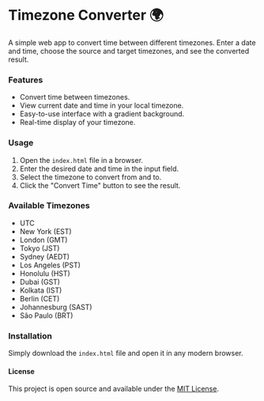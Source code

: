 # **Timezone Converter 🌍**

A simple web app to convert time between different timezones. Enter a date and time, choose the source and target timezones, and see the converted result.

### **Features**
- Convert time between timezones.
- View current date and time in your local timezone.
- Easy-to-use interface with a gradient background.
- Real-time display of your timezone.
  
### **Usage**

1. Open the `index.html` file in a browser.
2. Enter the desired date and time in the input field.
3. Select the timezone to convert from and to.
4. Click the "Convert Time" button to see the result.

### **Available Timezones**
- UTC
- New York (EST)
- London (GMT)
- Tokyo (JST)
- Sydney (AEDT)
- Los Angeles (PST)
- Honolulu (HST)
- Dubai (GST)
- Kolkata (IST)
- Berlin (CET)
- Johannesburg (SAST)
- São Paulo (BRT)

### **Installation**

Simply download the `index.html` file and open it in any modern browser.

#### **License**

This project is open source and available under the [MIT License](LICENSE).
